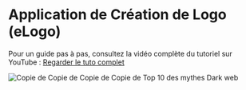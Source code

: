 
# Application de Création de Logo (eLogo)

Pour un guide pas à pas, consultez la vidéo complète du tutoriel sur YouTube :
[Regarder le tuto complet](https://youtu.be/gPUjCKo_D64)

![Copie de Copie de Copie de Copie de Top 10 des mythes Dark web](https://github.com/user-attachments/assets/52c44944-9784-4a6f-8dcb-fce75ffb864b)
